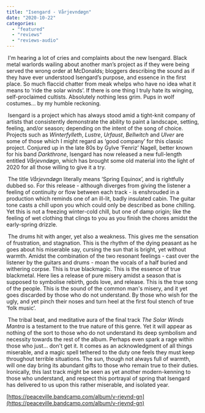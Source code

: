 ```yaml
---
title: "Isengard - Vårjevndøgn"
date: "2020-10-22"
categories: 
  - "featured"
  - "reviews"
  - "reviews-audio"
---
```


 I'm hearing a lot of cries and complaints about the new Isengard. Black metal warlords wailing about another man’s project as if they were being served the wrong order at McDonalds; bloggers describing the sound as if they have ever understood Isengard’s purpose, and essence in the first place. So much flaccid chatter from meak whelps who have no idea what it means to ‘ride the solar winds’. If there is one thing I truly hate its winging, self-proclaimed cultists. Absolutely nothing less grim. Pups in wolf costumes... by my humble reckoning. 

 Isengard is a project which has always stood amid a tight-knit company of artists that consistently demonstrate the ability to paint a landscape, setting, feeling, and/or season; depending on the intent of the song of choice. Projects such as _Winterfylleth_, _Lustre_, _Urfaust_, _Bellwitch_ and _Ulver_ are some of those which I might regard as ‘good company’ for this classic project. Conjured up in the late 80s by Gylve ‘Fenriz’ Nagell, better known for his band _Darkthrone_, Isengard has now released a new full-length entitled _Vårjevndøgn_, which has brought some old material into the light of 2020 for all those willing to give it a try. 

 The title _Vårjevndøgn_ literally means ‘Spring Equinox’, and is rightfully dubbed so. For this release - although diverges from giving the listener a feeling of continuity or flow between each track - is enshrouded in a production which reminds one of an ill-lit, badly insulated cabin. The guitar tone casts a chill upon you which could only be described as bone chilling. Yet this is not a freezing winter-cold chill, but one of damp origin; like the feeling of wet clothing that clings to you as you finish the chores amidst the early-spring drizzle. 

 The drums hit with anger, yet also a weakness. This gives me the sensation of frustration, and stagnation. This is the rhythm of the dying peasant as he goes about his miserable say, cursing the sun that is bright, yet without warmth. Amidst the combination of the two resonant feelings - cast over the listener by the guitars and drums - moan the vocals of a half buried and withering corpse. This is true blackmagic. This is the essence of true blackmetal. Here lies a release of pure misery amidst a season that is supposed to symbolise rebirth, gods love, and release. This is the true song of the people. This is the sound of the common man's misery, and it yet goes discarded by those who do not understand. By those who wish for the ugly, and yet pinch their noses and turn heel at the first foul stench of true ‘folk music’.

 The tribal beat, and meditative aura of the final track _The Solar Winds Mantra_ is a testament to the true nature of this genre. Yet it will appear as nothing of the sort to those who do not understand its deep symbolism and necessity towards the rest of the album. Perhaps even spark a rage within those who just... don't get it. It comes as an acknowledgment of all things miserable, and a magic spell tethered to the duty one feels they must keep throughout terrible situations. The sun, though not always full of warmth, will one day bring its abundant gifts to those who remain true to their duties. Ironically, this last track might be seen as yet another modern-kenning to those who understand, and respect this portrayal of spring that Isengard has delivered to us upon this rather miserable, and isolated year. 

[https://peaceville.bandcamp.com/album/v-rjevnd-gn](https://peaceville.bandcamp.com/album/v-rjevnd-gn)
